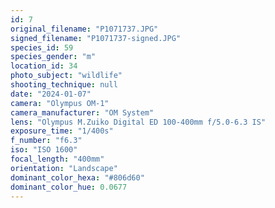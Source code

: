 ```yaml
---
id: 7
original_filename: "P1071737.JPG"
signed_filename: "P1071737-signed.JPG"
species_id: 59
species_gender: "m"
location_id: 34
photo_subject: "wildlife"
shooting_technique: null
date: "2024-01-07"
camera: "Olympus OM-1"
camera_manufacturer: "OM System"
lens: "Olympus M.Zuiko Digital ED 100-400mm f/5.0-6.3 IS"
exposure_time: "1/400s"
f_number: "f6.3"
iso: "ISO 1600"
focal_length: "400mm"
orientation: "Landscape"
dominant_color_hexa: "#806d60"
dominant_color_hue: 0.0677
---
```

